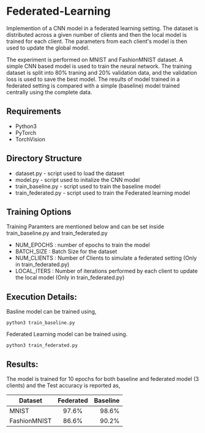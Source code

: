 # Federated-Learning
Implemention of a CNN model in a federated learning setting. The dataset is distributed across a given number of clients and then the local model is trained for each client. The parameters from each client's model is then used to update the global model.

The experiment is performed on MNIST and FashionMNIST dataset. A simple CNN based model is used to train the neural network. The training dataset is split into 80% traning and 20% validation data, and the validation loss is used to save the best model. The results of model trained in a federated setting is compared with a simple (baseline) model trained centrally using the complete data. 

## Requirements
* Python3
* PyTorch
* TorchVision

## Directory Structure
* dataset.py - script used to load the dataset
* model.py - script used to initalize the CNN model
* train_baseline.py - script used to train the baseline model
* train_federated.py - script used to train the Federated learning model

## Training Options
Training Paramters are mentioned below and can be set inside train_baseline.py and train_federated.py
* NUM_EPOCHS : number of epochs to train the model
* BATCH_SIZE : Batch Size for the dataset
* NUM_CLIENTS : Number of Clients to simulate a federated setting (Only in train_federated.py)
* LOCAL_ITERS : Number of iterations performed by each client to update the local model (Only in train_federated.py)

## Execution Details:
Basline model can be trained using,
```
python3 train_baseline.py
```
Federated Learning model can be trained using.
```
python3 train_federated.py
```
## Results:
The model is trained for 10 epochs for both baseline and federated model (3 clients) and the Test accuracy is reported as,

| Dataset        | Federated           | Baseline  |
| ------------- |:-------------:| -----:|
| MNIST       | 97.6% | 98.6% |
| FashionMNIST      | 86.6%      | 90.2%   |


